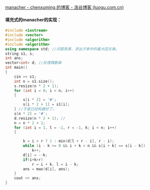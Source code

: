 [manacher - chenxuming 的博客 - 洛谷博客 (luogu.com.cn)](https://www.luogu.com.cn/blog/chenjiuri/manacher)

#### 填充式的manacher的实现：

```cpp
#include <iostream>
#include <vector>
#include <algorithm>
#include <algorithm>
using namespace std; //问题背景，求出子串中的最大回文串。
string s1, s;
int ans;
vector<int> d; //处理偶数串
int main()
{
    cin >> s1;
    int n = s1.size();
    s.resize(n * 2 + 1);
    for (int i = 0; i < n; i++)
    {
        s[i * 2] = '#';
        s[i * 2 + 1] = s1[i];
    } //于是已经构建好了。
    s[n * 2] = '#';
    d.resize(n * 2 + 1); //
    n = n * 2 + 1;
    for (int i = 1, l = -1, r = -1, k; i < n; i++)
    {

        k = i > r ? 1 : min(d[l + r - i], r - i);
        while (i - k >= 0 && i + k < n && s[i + k] == s[i - k])
            k++;
        d[i] = --k;
        if(i+k>r)
            r = i + k, l = i - k;
        ans = max(d[i], ans);
    }
    cout << ans;
}
```